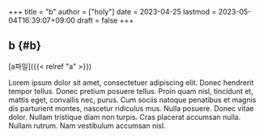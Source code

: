 +++
title = "b"
author = ["holy"]
date = 2023-04-25
lastmod = 2023-05-04T16:39:07+09:00
draft = false
+++

## b {#b}

[a파일]({{< relref "a" >}})

Lorem ipsum dolor sit amet, consectetuer adipiscing elit.  Donec
hendrerit tempor tellus.  Donec pretium posuere tellus.  Proin quam
nisl, tincidunt et, mattis eget, convallis nec, purus.  Cum sociis
natoque penatibus et magnis dis parturient montes, nascetur ridiculus
mus.  Nulla posuere.  Donec vitae dolor.  Nullam tristique diam non
turpis.  Cras placerat accumsan nulla.  Nullam rutrum.  Nam vestibulum
accumsan nisl.
